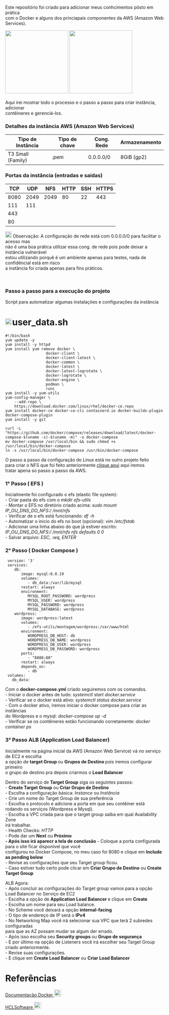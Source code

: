 Este repositório foi criado para adicionar meus conhcimentos pôsto em prática<br>
com o Docker e alguns dos princiapais componentes da AWS (Amazon Web Services).<br>
<div style:"display= inline_block">
<a href="https://cdn-icons-png.flaticon.com/512/25/25657.png" target="_blank"><img height="200" width="200" src="https://cdn-icons-png.flaticon.com/512/25/25657.png" target="_blank"></a> <a href="https://img.icons8.com/color/256/amazon-web-services.png" target="_blank"><img height="200" width="200" src="https://img.icons8.com/color/256/amazon-web-services.png" target="_blank"></a>
</div><br>
Aqui irei mostrar todo o processo e o passo a passo para criar instância, adicionar<br>
contêineres e gerenciá-los.


### Detalhes da instância AWS (Amazon Web Services)


Tipo de Instância | Tipo de chave | Cong. Rede | Armazenamento
---|---|---|---
T3 Small (Family) | .pem | 0.0.0.0/0 | 8GiB (gp2)
<div>

### Portas da instância (entradas e saídas)

TCP | UDP | NFS | HTTP | SSH | HTTPS
---|---|---|---|---|---
8080 | 2049 | 2049 | 80 | 22 | 443
111 | 111 | 
443 | 
80 |


<a href="https://cdn-icons-png.flaticon.com/512/5610/5610989.png" target="_blank"><img height="20" width="20" src="https://cdn-icons-png.flaticon.com/512/5610/5610989.png" target="_blank"></a>  Observação: A configuração de rede está com 0.0.0.0/0 para facilitar o acesso mas<br>
não é uma boa prática utilizar essa cong. de rede pois pode deixar a instância vulnerável<br>
estou utilizando porquê é um ambiente apenas para testes, nada de confidêncial está em risco<br>
a instância foi criada apenas para fins práticos.
</div><br>

### Passo a passo para a execução do projeto

Script para automatizar algumas instalações e configurações da instância<br>


<h1><a href="https://cdn-icons-png.flaticon.com/512/8870/8870481.png" target="_blank"><img height="22" width="22" src="https://cdn-icons-png.flaticon.com/512/8870/8870481.png" target="_blank"></a>user_data.sh</h1>
    
    #!/bin/bash
    yum update -y
    yum install -y httpd
    yum install yum remove docker \
                      docker-client \
                      docker-client-latest \
                      docker-common \
                      docker-latest \
                      docker-latest-logrotate \
                      docker-logrotate \
                      docker-engine \
                      podman \
                      runc
    yum install -y yum-utils
    yum-config-manager \
        --add-repo \
        https://download.docker.com/linux/rhel/docker-ce.repo
    yum install docker-ce docker-ce-cli containerd.io docker-buildx-plugin docker-compose-plugin
    yum install -y git

    curl -L "https://github.com/docker/compose/releases/download/latest/docker-compose-$(uname -s)-$(uname -m)" -o docker-compose
    mv docker-compose /usr/local/bin && sudo chmod +x /usr/local/bin/docker-compose
    ln -s /usr/local/bin/docker-compose /usr/bin/docker-compose

O passo a passo da configuração do Linux está no outro projeto feito<br>
para criar o NFS que foi feito anteriormente <a href="https://github.com/douglaskks/NFS-Linux---Verificador-Online">clique aqui</a> aqui iremos <br>
tratar apena so passo a passo da AWS.

### 1° Passo ( EFS )

Inicialmente foi configurado o efs (elastic file system):<br>
    - Criar pasta do efs com o <i> mkdir efs-utils </i><br>
    - Montar o EFS no diretório criado acima: <i> sudo mount IP_OU_DNS_DO_NFS:/ /mnt/nfs </i><br>
    - Verificar de o efs está funcionando: <i> df -h </i><br>
    - Automatizar o inicio do efs no boot (opcional): <i> vim /etc/fstab </i><br>
    - Adicionar uma linha abaixo do que já estiver escrito: <i> IP_OU_DNS_DO_NFS:/ /mnt/nfs nfs defaults 0 0 </i><br>
    - Salvar arquivo: <i> ESC, :wq, ENTER </i><br>

### 2° Passo ( Docker Compose )


     version: '3'
     services:
        db:
           image: mysql:8.0.19
           volumes:
              - db_data:/var/lib/mysql
           restart: always
           environment:
              MYSQL_ROOT_PASSWORD: wordpress
              MYSQL_USER: wordpress
              MYSQL_PASSWORD: wordpress
              MYSQL_DATABASE: wordpress
        wordpress:
           image: wordpress:latest
           volumes:
              - /efs-utils/montagem/wordpress:/var/www/html
           environment:
              WORDPRESS_DB_HOST: db
              WORDPRESS_DB_NAME: wordpress
              WORDPRESS_DB_USER: wordpress
              WORDPRESS_DB_PASSWORD: wordpress
           ports:
              - "8080:80"
           restart: always
           depends_on:
              - db
     volumes:
       db_data:

Com o <b>docker-compose.yml</b> criado seguiremos com os comandos.<br>
    - Iniciar o docker antes de tudo: <i> systemctl start docker.service </i><br>
    - Verificar se o docker está ativo: <i> systemctl status docker.service </i><br>
    - Com o docker ativo, iremos iniciar o docker compose para criar as instâncias<br>
       do Wordpress e o mysql: <i> docker-compose up -d </i><br>
    - Verificar se os contêineres estão funcionando corretamente: <i> docker container ps </i><br>
    
    
### 3° Passo ALB (Application Load Balancer)

Inicialmente na página inicial da AWS (Amazon Web Service) vá no serviço de EC2 e escolha<br>
a opção de <b> target Group </b> ou <b> Grupos de Destino </b> pois iremos configurar primeiro<br>
o grupo de destino pra depois criarmos o <b> Load Balancer </b>

Dentro do serviço de <b>Target Group</b> siga os seguintes passos:<br>
      - <b>Create Target Group</b> ou <b>Criar Grupo de Destino</b><br>
      - Escolha a configuração básica: <i> Instance </i> ou <i> Instância </i><br>
      - Crie um nome do Target Group de sua preferência<br>
      - Escolha o protocolo e adicione a porta em que seu contêiner está<br>
        rodando os serviços (Wordpress e Mysql).<br>
      - Escolha a VPC criada para que o target group saiba em qual Availability Zone<br>
        irá trabalhar.<br>
      - Health Checks: <i> HTTP </i><br>
      - Pode dar um <b> Next</b> ou <b>Próximo</b><br>
      <b>- Após isso irá aparecr a tela de conclusão</b>
      - Coloque a porta configurada para o site ficar disponível que você<br>
      configurou no Docker Compose, no meu caso foi 8080 e clique em <b> Include as pending below </b><br>
      - Revise as configurações que seu Target group ficou.<br>
      - Caso estiver tudo certo pode clicar em <b>Criar Grupo de Destino</b> ou <b> Create Target Group</b><br>
      
ALB Agora:<br>
      - Após concluir as configurações do Target group vamos para a opção<br>
      Load Balancer no Serviço de EC2<br>
      - Escolha a opção de <b> Application Load Balancer </b> e clique em <b> Create </b><br>
      - Escolha um nome para seu Load balance.<br>
      - No Scheme você deixará a opção <b> internal-facing</b><br>
      - O tipo de endereço de IP será o <b> IPv4 </b><br>
      - No Networking Map você irá selecionar sua VPC que terá 2 subredes configuradas<br>
      para que as AZ possam mudar se algum der errado.<br>
      - Após isso escolha seu <b> Security groups </b> ou <b> Grupo de segurança </b><br>
      - E por último na opção de Listeners você irá escolher seu Target Group criado anteriormente.<br>
      - Revise suas configurações.<br>
      - E clique em <b>Create Load Balancer</b> ou <b> Criar Load Balancer </b><br>

<h1> Referências </h1>

<a align="center" href="https://docs.docker.com/engine/install/rhel/"> Documentação Docker </a><a align="center" href="https://cdn-icons-png.flaticon.com/512/5969/5969120.png" target="_blank"><img height="22" width="22" src="https://cdn-icons-png.flaticon.com/512/5969/5969120.png" target="_blank"></a>

<a align="center" href="https://help.hcltechsw.com/bigfix/10.0/mcm/MCM/Config/install_docker_ce_docker_compose_on_rhel_8.html"> HCLSoftware </a><a align="center" href="https://help.hcltechsw.com/bigfix/10.0/mcm/MCM/Config/install_docker_ce_docker_compose_on_rhel_8.html" target="_blank"><img height="22" width="22" src="https://cdn-icons-png.flaticon.com/512/5969/5969120.png" target="_blank"></a>
